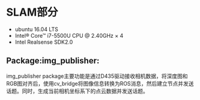 # SLAM部分
* ubuntu 16.04 LTS
* Intel® Core™ i7-5500U CPU @ 2.40GHz × 4 
* Intel Realsense SDK2.0
## Package:img_publisher:
img_publisher package主要功能是通过D435驱动接收相机数据，将深度图和RGB图对齐后，使用cv_bridge将图像信息转换为ROS消息，然后建立节点并发送话题。同时，生成当前相机坐标系下的点云数据并发送话题。